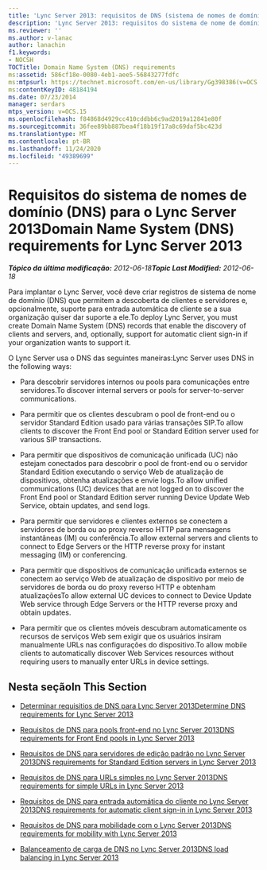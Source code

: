 ```yaml
---
title: 'Lync Server 2013: requisitos de DNS (sistema de nomes de domínio)'
description: 'Lync Server 2013: requisitos do sistema de nome de domínio (DNS).'
ms.reviewer: ''
ms.author: v-lanac
author: lanachin
f1.keywords:
- NOCSH
TOCTitle: Domain Name System (DNS) requirements
ms:assetid: 586cf18e-0080-4eb1-aee5-56843277fdfc
ms:mtpsurl: https://technet.microsoft.com/en-us/library/Gg398386(v=OCS.15)
ms:contentKeyID: 48184194
ms.date: 07/23/2014
manager: serdars
mtps_version: v=OCS.15
ms.openlocfilehash: f84868d4929cc410cddbb6c9ad2019a12841e80f
ms.sourcegitcommit: 36fee89bb887bea4f18b19f17a8c69daf5bc423d
ms.translationtype: MT
ms.contentlocale: pt-BR
ms.lasthandoff: 11/24/2020
ms.locfileid: "49389699"
---
```

# <a name="domain-name-system-dns-requirements-for-lync-server-2013"></a><span data-ttu-id="6c967-103">Requisitos do sistema de nomes de domínio (DNS) para o Lync Server 2013</span><span class="sxs-lookup"><span data-stu-id="6c967-103">Domain Name System (DNS) requirements for Lync Server 2013</span></span>

<div data-xmlns="http://www.w3.org/1999/xhtml">

<div class="topic" data-xmlns="http://www.w3.org/1999/xhtml" data-msxsl="urn:schemas-microsoft-com:xslt" data-cs="https://msdn.microsoft.com/">

<div data-asp="https://msdn2.microsoft.com/asp">



</div>

<div id="mainSection">

<div id="mainBody"><span data-ttu-id="6c967-104">

<span> </span></span><span class="sxs-lookup"><span data-stu-id="6c967-104">

<span> </span></span></span>

<span data-ttu-id="6c967-105">_**Tópico da última modificação:** 2012-06-18_</span><span class="sxs-lookup"><span data-stu-id="6c967-105">_**Topic Last Modified:** 2012-06-18_</span></span>

<span data-ttu-id="6c967-106">Para implantar o Lync Server, você deve criar registros de sistema de nome de domínio (DNS) que permitem a descoberta de clientes e servidores e, opcionalmente, suporte para entrada automática de cliente se a sua organização quiser dar suporte a ele.</span><span class="sxs-lookup"><span data-stu-id="6c967-106">To deploy Lync Server, you must create Domain Name System (DNS) records that enable the discovery of clients and servers, and, optionally, support for automatic client sign-in if your organization wants to support it.</span></span>

<span data-ttu-id="6c967-107">O Lync Server usa o DNS das seguintes maneiras:</span><span class="sxs-lookup"><span data-stu-id="6c967-107">Lync Server uses DNS in the following ways:</span></span>

  - <span data-ttu-id="6c967-108">Para descobrir servidores internos ou pools para comunicações entre servidores.</span><span class="sxs-lookup"><span data-stu-id="6c967-108">To discover internal servers or pools for server-to-server communications.</span></span>

  - <span data-ttu-id="6c967-109">Para permitir que os clientes descubram o pool de front-end ou o servidor Standard Edition usado para várias transações SIP.</span><span class="sxs-lookup"><span data-stu-id="6c967-109">To allow clients to discover the Front End pool or Standard Edition server used for various SIP transactions.</span></span>

  - <span data-ttu-id="6c967-110">Para permitir que dispositivos de comunicação unificada (UC) não estejam conectados para descobrir o pool de front-end ou o servidor Standard Edition executando o serviço Web de atualização de dispositivos, obtenha atualizações e envie logs.</span><span class="sxs-lookup"><span data-stu-id="6c967-110">To allow unified communications (UC) devices that are not logged on to discover the Front End pool or Standard Edition server running Device Update Web Service, obtain updates, and send logs.</span></span>

  - <span data-ttu-id="6c967-111">Para permitir que servidores e clientes externos se conectem a servidores de borda ou ao proxy reverso HTTP para mensagens instantâneas (IM) ou conferência.</span><span class="sxs-lookup"><span data-stu-id="6c967-111">To allow external servers and clients to connect to Edge Servers or the HTTP reverse proxy for instant messaging (IM) or conferencing.</span></span>

  - <span data-ttu-id="6c967-112">Para permitir que dispositivos de comunicação unificada externos se conectem ao serviço Web de atualização de dispositivo por meio de servidores de borda ou do proxy reverso HTTP e obtenham atualizações</span><span class="sxs-lookup"><span data-stu-id="6c967-112">To allow external UC devices to connect to Device Update Web service through Edge Servers or the HTTP reverse proxy and obtain updates.</span></span>

  - <span data-ttu-id="6c967-113">Para permitir que os clientes móveis descubram automaticamente os recursos de serviços Web sem exigir que os usuários insiram manualmente URLs nas configurações do dispositivo.</span><span class="sxs-lookup"><span data-stu-id="6c967-113">To allow mobile clients to automatically discover Web Services resources without requiring users to manually enter URLs in device settings.</span></span>

<div>

## <a name="in-this-section"></a><span data-ttu-id="6c967-114">Nesta seção</span><span class="sxs-lookup"><span data-stu-id="6c967-114">In This Section</span></span>

  - [<span data-ttu-id="6c967-115">Determinar requisitios de DNS para Lync Server 2013</span><span class="sxs-lookup"><span data-stu-id="6c967-115">Determine DNS requirements for Lync Server 2013</span></span>](lync-server-2013-determine-dns-requirements.md)

  - [<span data-ttu-id="6c967-116">Requisitos de DNS para pools front-end no Lync Server 2013</span><span class="sxs-lookup"><span data-stu-id="6c967-116">DNS requirements for Front End pools in Lync Server 2013</span></span>](lync-server-2013-dns-requirements-for-front-end-pools.md)

  - [<span data-ttu-id="6c967-117">Requisitos de DNS para servidores de edição padrão no Lync Server 2013</span><span class="sxs-lookup"><span data-stu-id="6c967-117">DNS requirements for Standard Edition servers in Lync Server 2013</span></span>](lync-server-2013-dns-requirements-for-standard-edition-servers.md)

  - [<span data-ttu-id="6c967-118">Requisitos de DNS para URLs simples no Lync Server 2013</span><span class="sxs-lookup"><span data-stu-id="6c967-118">DNS requirements for simple URLs in Lync Server 2013</span></span>](lync-server-2013-dns-requirements-for-simple-urls.md)

  - [<span data-ttu-id="6c967-119">Requisitos de DNS para entrada automática do cliente no Lync Server 2013</span><span class="sxs-lookup"><span data-stu-id="6c967-119">DNS requirements for automatic client sign-in in Lync Server 2013</span></span>](lync-server-2013-dns-requirements-for-automatic-client-sign-in.md)

  - [<span data-ttu-id="6c967-120">Requisitos de DNS para mobilidade com o Lync Server 2013</span><span class="sxs-lookup"><span data-stu-id="6c967-120">DNS requirements for mobility with Lync Server 2013</span></span>](lync-server-2013-dns-requirements-for-mobility.md)

  - [<span data-ttu-id="6c967-121">Balanceamento de carga de DNS no Lync Server 2013</span><span class="sxs-lookup"><span data-stu-id="6c967-121">DNS load balancing in Lync Server 2013</span></span>](lync-server-2013-dns-load-balancing.md)

<span data-ttu-id="6c967-122"></div>

</div>

<span> </span>

</div>

</div>

</span><span class="sxs-lookup"><span data-stu-id="6c967-122"></div>

</div>

<span> </span>

</div>

</div>

</span></span></div>

